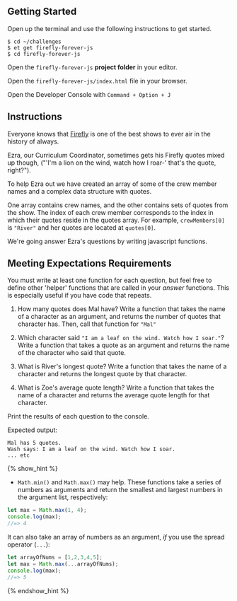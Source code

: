 ## Getting Started

Open up the terminal and use the following instructions to get started.

```no-highlight
$ cd ~/challenges      
$ et get firefly-forever-js
$ cd firefly-forever-js
```

Open the `firefly-forever-js` **project folder** in your editor.

Open the `firefly-forever-js/index.html` file in your browser.

Open the Developer Console with `Command + Option + J`

## Instructions

Everyone knows that [Firefly](https://en.wikipedia.org/wiki/Firefly) is one of the best shows to ever air in the history of always.

Ezra, our Curriculum Coordinator, sometimes gets his Firefly quotes mixed up though, ("'I'm a lion on the wind, watch how I roar-' that's the quote, right?").

To help Ezra out we have created an array of some of the crew member names and a complex data structure with quotes.

One array contains crew names, and the other contains sets of quotes from the show. The index of each crew member corresponds to the index in which their quotes reside in the quotes array. For example, `crewMembers[0]` is `"River"` and her quotes are located at `quotes[0]`.

We're going answer Ezra's questions by writing javascript functions.

## Meeting Expectations Requirements

You must write at least one function for each question, but feel free to define other 'helper' functions that are called in your _answer_ functions. This is especially useful if you have code that repeats.

1. How many quotes does Mal have? Write a function that takes the name of a character as an argument, and returns the number of quotes that character has. Then, call that function for `"Mal"`

2. Which character said `"I am a leaf on the wind. Watch how I soar."`? Write a function that takes a quote as an argument and returns the name of the character who said that quote.

3. What is River's longest quote? Write a function that takes the name of a character and returns the longest quote by that character.

4. What is Zoe's average quote length? Write a function that takes the name of a character and returns the average quote length for that character.

Print the results of each question to the console.


Expected output:
```no-highlight
Mal has 5 quotes.
Wash says: I am a leaf on the wind. Watch how I soar.
... etc
```

{% show_hint %}

- `Math.min()` and `Math.max()` may help. These functions take a series of numbers as arguments and return the smallest and largest numbers in the argument list, respectively:

```javascript
let max = Math.max(1, 4);
console.log(max);
//=> 4
```

It can also take an array of numbers as an argument, _if_ you use the spread operator (`...`):

```javascript
let arrayOfNums = [1,2,3,4,5];
let max = Math.max(...arrayOfNums);
console.log(max);
//=> 5
```
{% endshow_hint %}
